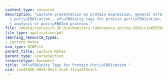 ```yaml
---
content_type: resource
description: "Lecture presentation on protein expression, general strategies for protein\
  \ puri\uFB01cation , af\uFB01nity tags for protein puri\uFB01cation, and SDS gel\
  \ analysis of puri\uFB01ed proteins."
file: /media/courses/5-36-biochemistry-laboratory-spring-2009/c1e45550902405c32ca511caa353e3c1_Slides3.pdf
file_type: application/pdf
learning_resource_types:
- Lecture Notes
ocw_type: OCWFile
parent_title: Lecture Notes
parent_type: CourseSection
resourcetype: Document
title: "Af\uFB01nity Tags for Protein Puri\uFB01cation "
uid: c1e45550-9024-05c3-2ca5-11caa353e3c1
---
```


